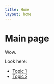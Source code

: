 ```yaml
---
title: Home
layout: home
---
```


# Main page

Wow.

Look here:
- [Topic 1](/topics/topic1.md)
- [Topic 2](/topics/topic2.md)
